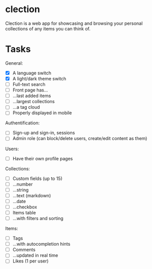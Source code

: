 # clection
Clection is a web app for showcasing and browsing your personal collections of any items you can think of.


# Tasks

General:
- [X] A language switch
- [X] A light/dark theme switch
- [ ] Full-text search
- [ ] Front page has...
- [ ] ...last added items
- [ ] ...largest collections
- [ ] ...a tag cloud
- [ ] Properly displayed in mobile

Authentification:
- [ ] Sign-up and sign-in, sessions
- [ ] Admin role (can block/delete users, create/edit content as them)

Users:
- [ ] Have their own profile pages

Collections:
- [ ] Custom fields (up to 15)
- [ ] ...number
- [ ] ...string
- [ ] ...text (markdown)
- [ ] ...date
- [ ] ...checkbox
- [ ] Items table
- [ ] ...with filters and sorting

Items:
- [ ] Tags
- [ ] ...with autocompletion hints
- [ ] Comments
- [ ] ...updated in real time
- [ ] Likes (1 per user)
